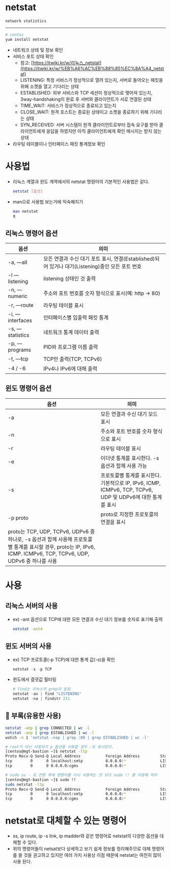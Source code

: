 # netstat

`network statistics`

---

```bash
# centos
yum install netstat
```

- 네트워크 상태 및 정보 확인
- 서비스 포트 상태 확인
    - 참고: [https://itwiki.kr/w/리눅스_netstat](https://itwiki.kr/w/%EB%A6%AC%EB%88%85%EC%8A%A4_netstat)
    - LISTENING: 특정 서비스가 정상적으로 열려 있는지, 서버로 들어오는 패킷을 위해 소켓을 열고 기다리는 상태
    - ESTABLISHED: 외부 서비스와 TCP 세션이 정상적으로 맺어져 있는지, 3way-handshaking이 완료 후 서버와 클라이언트가 서로 연결된 상태
    - TIME_WAIT: 서비스가 정상적으로 종료되고 있는지
    - CLOSE_WAIT: 원격 호스트는 종료된 상태이고 소켓을 종료하기 위해 기다리는 상태
    - SYN_RECEIVED: 서버 시스템이 원격 클라이언트로부터 접속 요구를 받아 클라이언트에게 응답을 하였지만 아직 클라이언트에게 확인 메시지는 받지 않는 상태
- 라우팅 테이블이나 인터페이스 패킷 통계정보 확인

# 사용법

- 리눅스 계열과 윈도 계역에서의 netstat 명령어의 기본적인 사용법은 같다.
    
    ```bash
    netstat [옵션]
    ```
    

- man으로 사용법 보는거에 익숙해지기
    
    ```bash
    man netstat 
    q
    ```
    

## 리눅스 명령어 옵션

| 옵션 | 의미 |
| --- | --- |
| -a, —all | 모든 연결과 수신 대기 포트 표시, 연결(Established)되어 있거나 대기(Listening)중인 모든 포트 번호 |
| -l —listening | listening 상태인 것 출력 |
| -n, —numeric | 주소와 포트 번호를 숫자 형식으로 표시(예: http → 80) |
| -r, —route | 라우팅 테이블 표시 |
| -i, —interfaces | 인터페이스별 입출력 패킷 통계 |
| -s, —statistics | 네트워크 통계 데이터 출력 |
| -p, —programs | PID와 프로그램 이름 출력 |
| -t, —tcp | TCP만 출력(TCP, TCPv6) |
| -4 / -6 | IPv4나 IPv6에 대해 출력 |

## 윈도 명령어 옵션

| 옵션 | 의미 |
| --- | --- |
| -a | 모든 연결과 수신 대기 모드 표시 |
| -n | 주소와 포트 번호를 숫자 형식으로 표시 |
| -r | 라우팅 테이블 표시 |
| -e | 이더넷 통계를 표시한다. -s 옵션과 함께 사용 가능 |
| -s | 프로토콜별 통계를 표시한다. 기본적으로 IP, IPv6, ICMP, ICMPv6, TCP, TCPv6, UDP 및 UDPv6에 대한 통계를 표시 |
| -p proto | proto로 지정한 프로토콜의 연결을 표시
proto는 TCP, UDP, TCPv6, UDPv6 중 하나로, -s 옵션과 함께 사용해 프로토콜별 통계를 표시할 경우, proto는 IP, IPv6, ICMP. ICMPv6, TCP, TCPv6, UDP, UDPv6 중 하나를 사용 |

# 사용

## 리눅스 서버의 사용

- ex) -ant 옵션으로 TCP에 대한 모든 연결과 수신 대기 정보를 숫자로 표기해 출력
    
    ```bash
    netstat -ant4
    ```
    

## 윈도 서버의 사용

- ex) TCP 프로토콜(-p TCP)에 대한 통계 값(-s)을 확인
    
    ```powershell
    netstat -s -p TCP
    ```
    

- 윈도에서 결괏값 필터링
    
    ```powershell
    # find는 리눅스의 grep과 동일
    netstat -an | find "LISTENING"
    netstat -na | findstr 211
    ```
    

## 🍪 부록(유용한 사용)

```bash
netstat -anp | grep CONNECTED | wc -l
netstat -anp | grep ESTABLISHED | wc -l
watch -n 1 'netstat -nap | grep :80 | grep ESTABLISHED | wc -l'

# root가 아닌 사용자가 p 옵션을 사용할 경우 -로 표시된다.
[centos@mgt-bastion ~]$ netstat -ltp
Proto Recv-Q Send-Q Local Address           Foreign Address         State       PID/Program name    
tcp        0      0 localhost:smtp          0.0.0.0:*               LISTEN      -                   
tcp        0      0 0.0.0.0:cgms            0.0.0.0:*               LISTEN      -

# sudo su - 로 전환 후에 명령어를 다시 사용하는 것 보다 sudo !! 를 이용해 처리
[centos@mgt-bastion ~]$ sudo !!
sudo netstat -ltp
Proto Recv-Q Send-Q Local Address           Foreign Address         State       PID/Program name    
tcp        0      0 localhost:smtp          0.0.0.0:*               LISTEN      1624/master         
tcp        0      0 0.0.0.0:cgms            0.0.0.0:*               LISTEN      768/php
```

# netstat로 대체할 수 있는 명령어

- ss, ip route, ip -s link, ip madder와 같은 명령어로  netstat의 다양한 옵션을 대체할 수 있다.
- 위의 명령어들이 netsat보다 상세하고 보기 쉽게 정보를 정리해주므로 대체 명령어를 쓸 것을 권고하고 있지만 여러 가지 사용상 이점 때문에 netstat는 여전히 많이 사용 된다.
